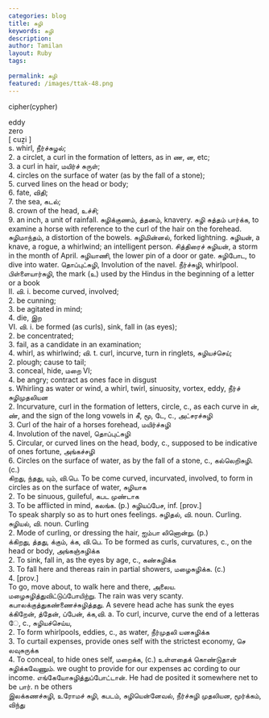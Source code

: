 ```yaml
---
categories: blog
title: சுழி
keywords: சுழி
description: 
author: Tamilan
layout: Ruby
tags: 
 
permalink: சுழி
featured: /images/ttak-48.png
---
```

  
cipher(cypher)  
  
eddy  
zero  
[ cuẕi ]  
s. whirl, நீர்ச்சுழல்;  
2. a circlet, a curl in the formation of letters, as in ண, ன, etc;  
3. a curl in hair, மயிர்ச் சுருள்;  
4. circles on the surface of water (as by the fall of a stone);  
5. curved lines on the head or body;  
6. fate, விதி;  
7. the sea, கடல்;  
8. crown of the head, உச்சி;  
9. an inch, a unit of rainfall. சுழிக்குணம், த்தனம், knavery. சுழி சுத்தம் பார்க்க, to examine a horse with reference to the curl of the hair on the forehead. சுழிமாந்தம், a distortion of the bowels. சுழிமின்னல், forked lightning. சுழியன், a knave, a rogue, a whirlwind; an intelligent person. சித்திரைச் சுழியன், a storm in the month of April. சுழியாணி, the lower pin of a door or gate. சுழிபோட, to dive into water. தொப்புட்சுழி, Involution of the navel. நீர்ச்சுழி, whirlpool. பிள்ளையார்சுழி, the mark (உ) used by the Hindus in the beginning of a letter or a book  
II. வி. i. become curved, involved;  
2. be cunning;  
3. be agitated in mind;  
4. die, இற  
VI. வி. i. be formed (as curls), sink, fall in (as eyes);  
2. be concentrated;  
3. fail, as a candidate in an examination;  
4. whirl, as whirlwind; வி. t. curl, incurve, turn in ringlets, சுழியச்செய்;  
2. plough; cause to tail;  
3. conceal, hide, மறை VI;  
4. be angry; contract as ones face in disgust  
s. Whirling as water or wind, a whirl, twirl, sinuosity, vortex, eddy, நீர்ச் சுழிமுதலியன  
2. Incurvature, curl in the formation of letters, circle, c., as each curve in ன், ண், and the sign of the long vowels in கீ, மூ, டே, c., அட்சரச்சுழி  
3. Curl of the hair of a horses forehead, மயிர்ச்சுழி  
4. Involution of the navel, தொப்புட்சுழி  
5. Circular, or curved lines on the head, body, c., supposed to be indicative of ones fortune, அங்கச்சழி  
6. Circles on the surface of water, as by the fall of a stone, c., கல்லெறிசுழி. (c.)  
கிறது, ந்தது, யும், வி.பெ. To be come curved, incurvated, involved, to form in circles as on the surface of water, சுழியாக  
2. To be sinuous, guileful, கபட முண்டாக  
3. To be afflicted in mind, கலங்க. (p.) சுழியப்பேச, inf. [prov.]  
To speak sharply so as to hurt ones feelings. சுழிதல், வி. noun. Curling. சுழியல், வி. noun. Curling  
2. Mode of curling, or dressing the hair, ஐம்பா லினொன்று. (p.)  
க்கிறது, த்தது, க்கும், க்க, வி.பெ. To be formed as curls, curvatures, c., on the head or body, அங்கஞ்சுழிக்க  
2. To sink, fall in, as the eyes by age, c., கண்சுழிக்க  
3. To fall here and thereas rain in partial showers, மழைசுழிக்க. (c.)  
4. [prov.]  
To go, move about, to walk here and there, அலைய. மழைசுழித்துவிட்டுப்போயிற்று. The rain was very scanty. கபாலக்குத்துகண்ணைச்சுழித்தது. A severe head ache has sunk the eyes  
க்கிறேன், த்தேன், ப்பேன், க்க,வி. a. To curl, incurve, curve the end of a letteras ே, c., சுழியச்செய்ய,  
2. To form whirlpools, eddies, c., as water, நீர்முதலி யனசுழிக்க  
3. To curtail expenses, provide ones self with the strictest economy, செ லவுசுருக்க  
4. To conceal, to hide ones self, மறைக்க, (c.) உள்ளதைக் கொண்டுதான் சுழிக்கவேணும். we ought to provide for our expenses ac cording to our income. எங்கேயோசுழித்துப்போட்டான். He had de posited it somewhere net to be பார். n be others  
இலக்கணச்சுழி, உரோமச் சுழி, கபடம், சுழியென்னேவல், நீர்ச்சுழி முதலியன, மூர்க்கம், விந்து